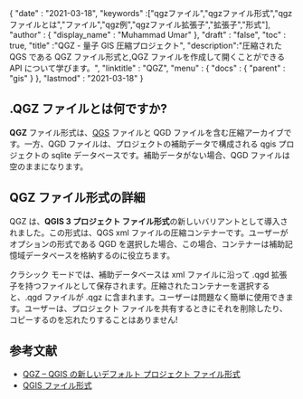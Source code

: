 {
  "date" : "2021-03-18",
  "keywords" :["qgzファイル","qgzファイル形式","qgzファイルとは","ファイル","qgz例","qgzファイル拡張子","拡張子","形式"],
  "author" : {
    "display_name" : "Muhammad Umar"
},
  "draft" : "false",
  "toc" : true,
  "title" :"QGZ - 量子 GIS 圧縮プロジェクト",
  "description":"圧縮された QGS である QGZ ファイル形式と,QGZ ファイルを作成して開くことができる API について学びます。",
  "linktitle" : "QGZ",
  "menu" : {
    "docs" : {
      "parent" : "gis"
}
},
  "lastmod" : "2021-03-18"
}

## .QGZ ファイルとは何ですか?

**QGZ** ファイル形式は、[QGS](/gis/qgs/) ファイルと QGD ファイルを含む圧縮アーカイブです。一方、QGD ファイルは、プロジェクトの補助データで構成される qgis プロジェクトの sqlite データベースです。補助データがない場合、QGD ファイルは空のままになります。

## QGZ ファイル形式の詳細

QGZ は、**QGIS 3 プロジェクト ファイル形式**の新しいバリアントとして導入されました。この形式は、QGS xml ファイルの圧縮コンテナーです。ユーザーがオプションの形式である QGD を選択した場合、この場合、コンテナーは補助記憶域データベースを格納するのに役立ちます。

クラシック モードでは、補助データベースは xml ファイルに沿って .qgd 拡張子を持つファイルとして保存されます。圧縮されたコンテナーを選択すると、.qgd ファイルが .qgz に含まれます。ユーザーは問題なく簡単に使用できます。ユーザーは、プロジェクト ファイルを共有するときにそれを削除したり、コピーするのを忘れたりすることはありません!


## 参考文献

* [QGZ – QGIS の新しいデフォルト プロジェクト ファイル形式](https://oslandia.com/en/2018/06/01/qgz-a-new-default-project-file-format-for-qgis/)
* [QGIS ファイル形式](https://docs.qgis.org/3.16/en/docs/user_manual/appendices/qgis_file_formats.html)

